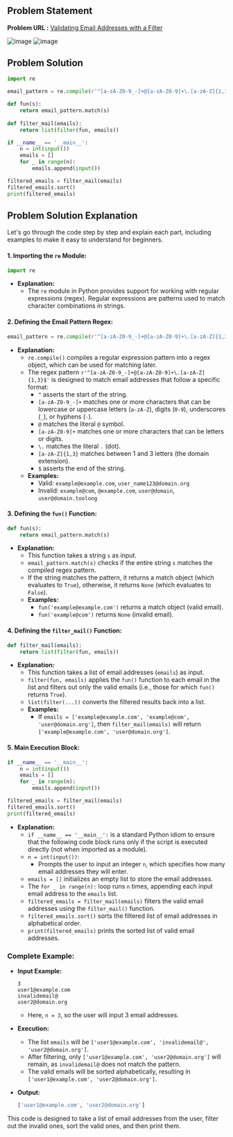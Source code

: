 <h1 align='center'></h1>

## Problem Statement

**Problem URL :** [Validating Email Addresses with a Filter](https://www.hackerrank.com/challenges/validate-list-of-email-address-with-filter/problem?isFullScreen=true)

![image](https://github.com/user-attachments/assets/2b3e87a5-eaca-414c-b3b2-687329378bd3)
![image](https://github.com/user-attachments/assets/38f7ab0a-57b7-47a8-9602-7a574ddf4f00)

## Problem Solution
```py
import re

email_pattern = re.compile(r'^[a-zA-Z0-9_-]+@[a-zA-Z0-9]+\.[a-zA-Z]{1,3}$')

def fun(s):
    return email_pattern.match(s)
    
def filter_mail(emails):
    return list(filter(fun, emails))

if __name__ == '__main__':
    n = int(input())
    emails = []
    for _ in range(n):
        emails.append(input())

filtered_emails = filter_mail(emails)
filtered_emails.sort()
print(filtered_emails)
```

## Problem Solution Explanation
Let's go through the code step by step and explain each part, including examples to make it easy to understand for beginners.

#### 1. **Importing the `re` Module:**
   ```python
   import re
   ```
   - **Explanation:** 
     - The `re` module in Python provides support for working with regular expressions (regex). Regular expressions are patterns used to match character combinations in strings.

#### 2. **Defining the Email Pattern Regex:**
   ```python
   email_pattern = re.compile(r'^[a-zA-Z0-9_-]+@[a-zA-Z0-9]+\.[a-zA-Z]{1,3}$')
   ```
   - **Explanation:**
     - `re.compile()` compiles a regular expression pattern into a regex object, which can be used for matching later.
     - The regex pattern `r'^[a-zA-Z0-9_-]+@[a-zA-Z0-9]+\.[a-zA-Z]{1,3}$'` is designed to match email addresses that follow a specific format:
       - `^` asserts the start of the string.
       - `[a-zA-Z0-9_-]+` matches one or more characters that can be lowercase or uppercase letters (`a-zA-Z`), digits (`0-9`), underscores (`_`), or hyphens (`-`).
       - `@` matches the literal `@` symbol.
       - `[a-zA-Z0-9]+` matches one or more characters that can be letters or digits.
       - `\.` matches the literal `.` (dot).
       - `[a-zA-Z]{1,3}` matches between 1 and 3 letters (the domain extension).
       - `$` asserts the end of the string.
     - **Examples:**
       - Valid: `example@example.com`, `user_name123@domain.org`
       - Invalid: `example@com`, `@example.com`, `user@domain`, `user@domain.toolong`

#### 3. **Defining the `fun()` Function:**
   ```python
   def fun(s):
       return email_pattern.match(s)
   ```
   - **Explanation:**
     - This function takes a string `s` as input.
     - `email_pattern.match(s)` checks if the entire string `s` matches the compiled regex pattern.
     - If the string matches the pattern, it returns a match object (which evaluates to `True`), otherwise, it returns `None` (which evaluates to `False`).
     - **Examples:**
       - `fun('example@example.com')` returns a match object (valid email).
       - `fun('example@com')` returns `None` (invalid email).

#### 4. **Defining the `filter_mail()` Function:**
   ```python
   def filter_mail(emails):
       return list(filter(fun, emails))
   ```
   - **Explanation:**
     - This function takes a list of email addresses (`emails`) as input.
     - `filter(fun, emails)` applies the `fun()` function to each email in the list and filters out only the valid emails (i.e., those for which `fun()` returns `True`).
     - `list(filter(...))` converts the filtered results back into a list.
     - **Examples:**
       - If `emails = ['example@example.com', 'example@com', 'user@domain.org']`, then `filter_mail(emails)` will return `['example@example.com', 'user@domain.org']`.

#### 5. **Main Execution Block:**
   ```python
   if __name__ == '__main__':
       n = int(input())
       emails = []
       for _ in range(n):
           emails.append(input())

   filtered_emails = filter_mail(emails)
   filtered_emails.sort()
   print(filtered_emails)
   ```
   - **Explanation:**
     - `if __name__ == '__main__':` is a standard Python idiom to ensure that the following code block runs only if the script is executed directly (not when imported as a module).
     - `n = int(input())`: 
       - Prompts the user to input an integer `n`, which specifies how many email addresses they will enter.
     - `emails = []` initializes an empty list to store the email addresses.
     - The `for _ in range(n):` loop runs `n` times, appending each input email address to the `emails` list.
     - `filtered_emails = filter_mail(emails)` filters the valid email addresses using the `filter_mail()` function.
     - `filtered_emails.sort()` sorts the filtered list of email addresses in alphabetical order.
     - `print(filtered_emails)` prints the sorted list of valid email addresses.

### Complete Example:

- **Input Example:**
  ```plaintext
  3
  user1@example.com
  invalidemail@
  user2@domain.org
  ```
  - Here, `n = 3`, so the user will input 3 email addresses.

- **Execution:**
  - The list `emails` will be `['user1@example.com', 'invalidemail@', 'user2@domain.org']`.
  - After filtering, only `['user1@example.com', 'user2@domain.org']` will remain, as `invalidemail@` does not match the pattern.
  - The valid emails will be sorted alphabetically, resulting in `['user1@example.com', 'user2@domain.org']`.

- **Output:**
  ```python
  ['user1@example.com', 'user2@domain.org']
  ```

This code is designed to take a list of email addresses from the user, filter out the invalid ones, sort the valid ones, and then print them.

